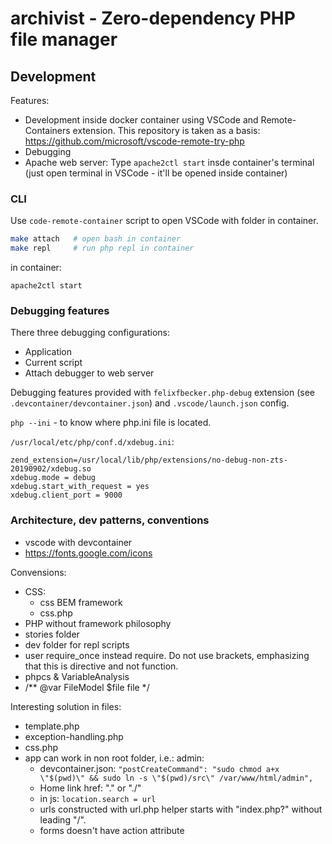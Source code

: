 # archivist - Zero-dependency PHP file manager

## Development

Features:
- Development inside docker container using VSCode and Remote-Containers extension. This repository is taken as a basis: https://github.com/microsoft/vscode-remote-try-php
- Debugging
- Apache web server: Type `apache2ctl start` insde container's terminal (just open terminal in VSCode - it'll be opened inside container)


### CLI

Use `code-remote-container` script to open  VSCode with folder in container.

```bash
make attach   # open bash in container
make repl     # run php repl in container
```

in container:
```
apache2ctl start
```


### Debugging features

There three debugging configurations:
- Application
- Current script
- Attach debugger to web server

Debugging features provided with `felixfbecker.php-debug` extension (see `.devcontainer/devcontainer.json`) and `.vscode/launch.json` config.

`php --ini` - to know where php.ini file is located.

`/usr/local/etc/php/conf.d/xdebug.ini`:

```
zend_extension=/usr/local/lib/php/extensions/no-debug-non-zts-20190902/xdebug.so
xdebug.mode = debug
xdebug.start_with_request = yes
xdebug.client_port = 9000
```


### Architecture, dev patterns, conventions

- vscode with devcontainer
- https://fonts.google.com/icons

Convensions:
- CSS:
  - css BEM framework
  - css.php
- PHP without framework philosophy
- stories folder
- dev folder for repl scripts
- user require_once instead require. Do not use brackets, emphasizing that this is directive and not function.
- phpcs & VariableAnalysis
- /** @var FileModel $file file */ 

Interesting solution in files:
- template.php
- exception-handling.php
- css.php
- app can work in non root folder, i.e.: admin:
  - devcontainer.json: `"postCreateCommand": "sudo chmod a+x \"$(pwd)\" && sudo ln -s \"$(pwd)/src\" /var/www/html/admin",`
  - Home link href: "." or "./"
  - in js: `location.search = url`
  - urls constructed with url.php helper starts with "index.php?" without leading "/".
  - forms doesn't have action attribute